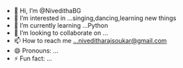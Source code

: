 - 👋 Hi, I’m @NivedithaBG
- 👀 I’m interested in ...singing,dancing,learning new things
- 🌱 I’m currently learning ...Python
- 💞️ I’m looking to collaborate on ...
- 📫 How to reach me ...niveditharajsoukar@gmail.com
- 😄 Pronouns: ...
- ⚡ Fun fact: ...

<!---
NivedithaBG/NivedithaBG is a ✨ special ✨ repository because its `README.md` (this file) appears on your GitHub profile.
You can click the Preview link to take a look at your changes.
--->
